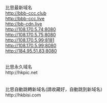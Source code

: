比思最新域名<br>
http://bbb-ccc.club<br>
http://bbb-ccc.live<br>
http://bb-cdn.live<br>
http://108.170.5.74:8080<br>
http://108.170.5.75:8080<br>
http://108.170.5.99:8181<br>
http://108.170.5.99:8080<br>
http://184.95.51.83:8080<br>

<br>
比思永久域名<br>
http://hkpic.net<br>
<br>
<br>
比思自動跳轉新域名(請收藏好，自動跳到新域名)<br>
http://hkbisi.com<br>
